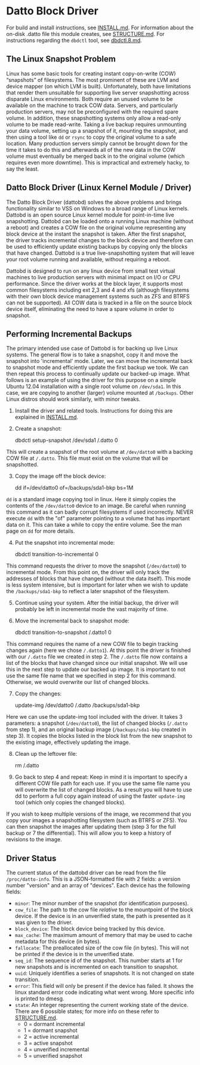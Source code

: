 Datto Block Driver
===========

For build and install instructions, see [INSTALL.md](INSTALL.md).
For information about the on-disk .datto file this module creates, see [STRUCTURE.md](doc/STRUCTURE.md).
For instructions regarding the `dbdctl` tool, see [dbdctl.8.md](doc/dbdctl.8.md).

## The Linux Snapshot Problem

Linux has some basic tools for creating instant copy-on-write (COW) “snapshots” of filesystems.  The most prominent of these are LVM and device mapper (on which LVM is built).  Unfortunately, both have limitations that render them unsuitable for supporting live server snapshotting across disparate Linux environments.  Both require an unused volume to be available on the machine to track COW data. Servers, and particularly production servers, may not be preconfigured with the required spare volume.  In addition, these snapshotting systems only allow a read-only volume to be made read-write.  Taking a live backup requires unmounting your data volume, setting up a snapshot of it, mounting the snapshot, and then using a tool like `dd` or `rsync` to copy the original volume to a safe location.  Many production servers simply cannot be brought down for the time it takes to do this and afterwards all of the new data in the COW volume must eventually be merged back in to the original volume (which requires even more downtime). This is impractical and extremely hacky, to say the least.

## Datto Block Driver (Linux Kernel Module / Driver)

The Datto Block Driver (dattobd) solves the above problems and brings functionality similar to VSS on Windows to a broad range of Linux kernels.  Dattobd is an open source Linux kernel module for point-in-time live snapshotting.  Dattobd can be loaded onto a running Linux machine (without a reboot) and creates a COW file on the original volume representing any block device at the instant the snapshot is taken.  After the first snapshot, the driver tracks incremental changes to the block device and therefore can be used to efficiently update existing backups by copying only the blocks that have changed.  Dattobd is a true live-snapshotting system that will leave your root volume running and available, without requiring a reboot.

Dattobd is designed to run on any linux device from small test virtual machines to live production servers with minimal impact on I/O or CPU performance.  Since the driver works at the block layer, it supports most common filesystems including ext 2,3 and 4 and xfs (although filesystems with their own block device management systems such as ZFS and BTRFS can not be supported).  All COW data is tracked in a file on the source block device itself, eliminating the need to have a spare volume in order to snapshot.  

## Performing Incremental Backups

The primary intended use case of Dattobd is for backing up live Linux systems. The general flow is to take a snapshot, copy it and move the snapshot into 'incremental' mode. Later, we can move the incremental back to snapshot mode and efficiently update the first backup we took. We can then repeat this process to continually update our backed-up image.  What follows is an example of using the driver for this purpose on a simple Ubuntu 12.04 installation with a single root volume on `/dev/sda1`. In this case, we are copying to another (larger) volume mounted at `/backups`. Other Linux distros should work similarly, with minor tweaks.

1) Install the driver and related tools. Instructions for doing this are explained in [INSTALL.md](INSTALL.md).

2) Create a snapshot:

	dbdctl setup-snapshot /dev/sda1 /.datto 0


This will create a snapshot of the root volume at `/dev/datto0` with a backing COW file at `/.datto`. This file must exist on the volume that will be snapshotted.

3) Copy the image off the block device:

	dd if=/dev/datto0 of=/backups/sda1-bkp bs=1M


`dd` is a standard image copying tool in linux. Here it simply copies the contents of the `/dev/datto0` device to an image. Be careful when running this command as it can badly corrupt filesystems if used incorrectly. NEVER execute `dd` with the "of" parameter pointing to a volume that has important data on it. This can take a while to copy the entire volume. See the man page on `dd` for more details.

4) Put the snapshot into incremental mode:

	dbdctl transition-to-incremental 0


This command requests the driver to move the snapshot (`/dev/datto0`) to incremental mode. From this point on, the driver will only track the addresses of blocks that have changed (without the data itself). This mode is less system intensive, but is important for later when we wish to update the `/backups/sda1-bkp` to reflect a later snapshot of the filesystem.

5) Continue using your system.
After the initial backup, the driver will probably be left in incremental mode the vast majority of time.


6) Move the incremental back to snapshot mode:

	dbdctl transition-to-snapshot /.datto1 0


This command requires the name of a new COW file to begin tracking changes again (here we chose `/.datto1`). At this point the driver is finished with our `/.datto` file we created in step 2. The `/.datto` file now contains a list of the blocks that have changed since our initial snapshot. We will use this in the next step to update our backed up image. It is important to not use the same file name that we specified in step 2 for this command. Otherwise, we would overwrite our list of changed blocks.

7) Copy the changes:

	update-img /dev/datto0 /.datto /backups/sda1-bkp


Here we can use the update-img tool included with the driver. It takes 3 parameters: a snapshot (`/dev/datto0`), the list of changed blocks (`/.datto` from step 1), and an original backup image (`/backups/sda1-bkp` created in step 3). It copies the blocks listed in the block list from the new snapshot to the existing image, effectively updating the image.

8) Clean up the leftover file:

	rm /.datto


9) Go back to step 4 and repeat:
Keep in mind it is important to specify a different COW file path for each use. If you use the same file name you will overwrite the list of changed blocks. As a result you will have to use dd to perform a full copy again instead of using the faster `update-img` tool (which only copies the changed blocks).

If you wish to keep multiple versions of the image, we recommend that you copy your images a snapshotting filesystem (such as BTRFS or ZFS). You can then snapshot the images after updating them (step 3 for the full backup or 7 the differential). This will allow you to keep a history of revisions to the image.

## Driver Status

The current status of the dattobd driver can be read from the file `/proc/datto-info`. This is a JSON-formatted file with 2 fields: a version number "version" and an array of "devices". Each device has the following fields:

* `minor`: The minor number of the snapshot (for identification purposes).
* `cow_file`: The path to the cow file *relative* to the mountpoint of the block device. If the device is in an unverified state, the path is presented as it was given to the driver.
* `block_device`: The block device being tracked by this device.
* `max_cache`: The maximum amount of memory that may be used to cache metadata for this device (in bytes).
* `fallocate`: The preallocated size of the cow file (in bytes). This will not be printed if the device is in the unverified state.
* `seq_id`: The sequence id of the snapshot. This number starts at 1 for new snapshots and is incremented on each transition to snapshot.
* `uuid`: Uniquely identifies a series of snapshots. It is not changed on state transition.
* `error`: This field will only be present if the device has failed. It shows the linux standard error code indicating what went wrong. More specific info is printed to dmesg.
* `state`: An integer representing the current working state of the device. There are 6 possible states; for more info on these refer to [STRUCTURE.md](doc/STRUCTURE.md).
	* 0 = dormant incremental
	* 1 = dormant snapshot
	* 2 = active incremental
	* 3 = active snapshot
	* 4 = unverified incremental
	* 5 = unverified snapshot
